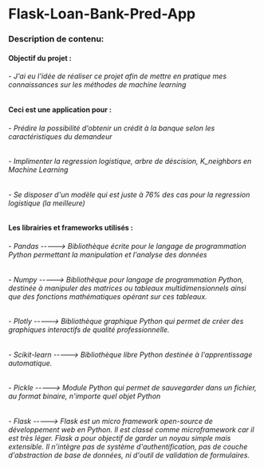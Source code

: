 # Flask-Loan-Bank-Pred-App

### Description de contenu:

#### Objectif du projet : 

###### - J'ai eu l'idée de réaliser ce projet afin de mettre en pratique mes connaissances sur les méthodes de machine learning 



#### Ceci est une application pour :

###### -  Prédire la possibilité d'obtenir un crédit à la banque selon les caractéristiques du demandeur
###### -  Implimenter la regression logistique, arbre de déscision, K_neighbors en Machine Learning 
###### -  Se disposer d'un modèle qui est juste à 76% des cas pour la regression logistique (la meilleure)


#### Les librairies et frameworks utilisés : 

###### -  Pandas       -----> Bibliothèque écrite pour le langage de programmation Python permettant la manipulation et l'analyse des données
###### -  Numpy        -----> Bibliothèque pour langage de programmation Python, destinée à manipuler des matrices ou tableaux multidimensionnels ainsi que                               des fonctions mathématiques opérant sur ces tableaux.
###### -  Plotly       -----> Bibliothèque graphique Python qui permet de créer des graphiques interactifs de qualité professionnelle.
###### -  Scikit-learn -----> Bibliothèque libre Python destinée à l'apprentissage automatique.
###### -  Pickle       -----> Module Python qui permet de sauvegarder dans un fichier, au format binaire,  n'importe quel objet Python
###### -  Flask        -----> Flask est un micro framework open-source de développement web en Python. Il est classé comme microframework car il est très                          léger. Flask a pour objectif de garder un noyau simple mais extensible. Il n'intègre pas de système d'authentification, pas de                              couche d'abstraction de base de données, ni d'outil de validation de formulaires. 
